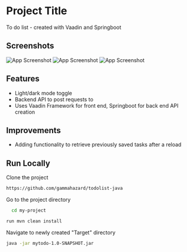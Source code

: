 
# Project Title

To do list - created with Vaadin and Springboot


## Screenshots

![App Screenshot](https://gyazo.com/80f90b792ffa0e5241052d4c0bae487e.j)
![App Screenshot](https://gyazo.com/f8de4f2faed588b34339b0637154d86c.j)
![App Screenshot](https://gyazo.com/80f90b792ffa0e5241052d4c0bae487e.j)
## Features

- Light/dark mode toggle
- Backend API to post requests to
- Uses Vaadin Framework for front end, Springboot for back end API creation

## Improvements
- Adding functionality to retrieve previously saved tasks after a reload


## Run Locally

Clone the project

```bash
https://github.com/gammahazard/todolist-java
```

Go to the project directory

```bash
  cd my-project
```



```bash
run mvn clean install
```

Navigate to newly created "Target" directory 

```bash
java -jar mytodo-1.0-SNAPSHOT.jar
```

